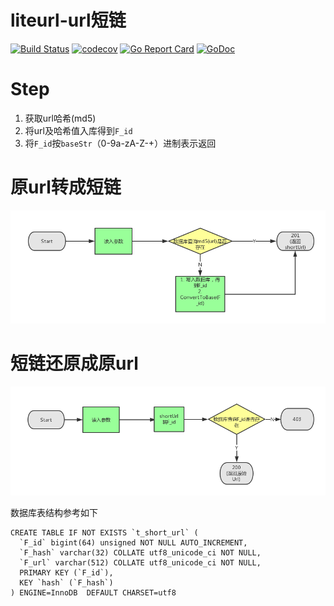 # liteurl-url短链
[![Build Status](https://travis-ci.org/wusphinx/liteurl.svg?branch=master)](https://travis-ci.org/wusphinx/liteurl)
[![codecov](https://codecov.io/gh/wusphinx/liteurl/branch/master/graph/badge.svg)](https://codecov.io/gh/wusphinx/liteurl)
[![Go Report Card](https://goreportcard.com/badge/github.com/wusphinx/liteurl)](https://goreportcard.com/report/github.com/wusphinx/liteurl)
[![GoDoc](https://godoc.org/github.com/wusphinx/liteurl?status.svg)](https://godoc.org/github.com/wusphinx/liteurl)

# Step

1. 获取url哈希(md5)
2. 将url及哈希值入库得到`F_id`
3. 将`F_id`按`baseStr`（0-9a-zA-Z-+）进制表示返回

# 原url转成短链
![短链](./docs/convert.png)

# 短链还原成原url
![url](./docs/restor.png)


数据库表结构参考如下
```
CREATE TABLE IF NOT EXISTS `t_short_url` (
  `F_id` bigint(64) unsigned NOT NULL AUTO_INCREMENT,
  `F_hash` varchar(32) COLLATE utf8_unicode_ci NOT NULL,
  `F_url` varchar(512) COLLATE utf8_unicode_ci NOT NULL,
  PRIMARY KEY (`F_id`),
  KEY `hash` (`F_hash`)
) ENGINE=InnoDB  DEFAULT CHARSET=utf8
```
